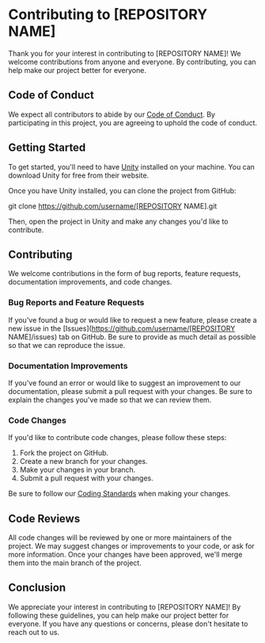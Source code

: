 # Contributing to [REPOSITORY NAME]

Thank you for your interest in contributing to [REPOSITORY NAME]! We welcome contributions from anyone and everyone. By contributing, you can help make our project better for everyone.

## Code of Conduct

We expect all contributors to abide by our [Code of Conduct](CODE_OF_CONDUCT.md). By participating in this project, you are agreeing to uphold the code of conduct.

## Getting Started

To get started, you'll need to have [Unity](https://unity.com/) installed on your machine. You can download Unity for free from their website.

Once you have Unity installed, you can clone the project from GitHub:

git clone https://github.com/username/[REPOSITORY NAME].git

Then, open the project in Unity and make any changes you'd like to contribute.

## Contributing

We welcome contributions in the form of bug reports, feature requests, documentation improvements, and code changes.

### Bug Reports and Feature Requests

If you've found a bug or would like to request a new feature, please create a new issue in the [Issues](https://github.com/username/[REPOSITORY NAME]/issues) tab on GitHub. Be sure to provide as much detail as possible so that we can reproduce the issue.

### Documentation Improvements

If you've found an error or would like to suggest an improvement to our documentation, please submit a pull request with your changes. Be sure to explain the changes you've made so that we can review them.

### Code Changes

If you'd like to contribute code changes, please follow these steps:

1. Fork the project on GitHub.
2. Create a new branch for your changes.
3. Make your changes in your branch.
4. Submit a pull request with your changes.

Be sure to follow our [Coding Standards](CODING_STANDARDS.md) when making your changes.

## Code Reviews

All code changes will be reviewed by one or more maintainers of the project. We may suggest changes or improvements to your code, or ask for more information. Once your changes have been approved, we'll merge them into the main branch of the project.

## Conclusion

We appreciate your interest in contributing to [REPOSITORY NAME]! By following these guidelines, you can help make our project better for everyone. If you have any questions or concerns, please don't hesitate to reach out to us.
